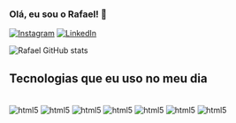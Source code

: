 
### Olá, eu sou o Rafael! 👋


[![Instagram](https://img.shields.io/badge/Instagram-E4405F?style=for-the-badge&logo=instagram&logoColor=white)](https://www.instagram.com/rafagomsz/)
[![LinkedIn](https://img.shields.io/badge/LinkedIn-0077B5?style=for-the-badge&logo=linkedin&logoColor=white)](https://www.linkedin.com/in/rafael-gomes-917835231/)


![Rafael GitHub stats](https://github-readme-stats.vercel.app/api?username=rafaelgmsz&show_icons=true&theme=dark)

## Tecnologias que eu uso no meu dia

<div style="display: inline_block"><br/>
   <img align="center" alt="html5" src= "https://img.shields.io/badge/HTML-239120?style=for-the-badge&logo=html5&logoColor=white">
    <img align="center" alt="html5" src= "https://img.shields.io/badge/CSS-239120?&style=for-the-badge&logo=css3&logoColor=white">
      <img align="center" alt="html5" src= "https://img.shields.io/badge/C%23-239120?style=for-the-badge&logo=c-sharp&logoColor=white">
        <img align="center" alt="html5" src= "https://img.shields.io/badge/JavaScript-F7DF1E?style=for-the-badge&logo=javascript&logoColor=black">
          <img align="center" alt="html5" src= "https://img.shields.io/badge/PHP-777BB4?style=for-the-badge&logo=php&logoColor=white">
            <img align="center" alt="html5" src= "https://img.shields.io/badge/Bootstrap-563D7C?style=for-the-badge&logo=bootstrap&logoColor=white">
                <img align="center" alt="html5" src= "https://img.shields.io/badge/MySQL-00000F?style=for-the-badge&logo=mysql&logoColor=white">
</div>
